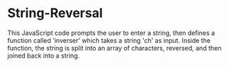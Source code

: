 # String-Reversal
This JavaScript code prompts the user to enter a string, then defines a function called 'inverser' which takes a string 'ch' as input. Inside the function, the string is split into an array of characters, reversed, and then joined back into a string. 
